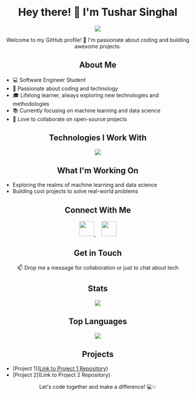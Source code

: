<h1 align="center">Hey there! 👋 I'm Tushar Singhal</h1>

<p align="center">
  <img src="https://github.com/YourGitHubUsername/YourGitHubUsername/blob/main/assets/header.png" />
</p>

<p align="center">
  Welcome to my GitHub profile! 🚀 I'm passionate about coding and building awesome projects.
</p>

<h2 align="center">About Me</h2>

- 💻 Software Engineer Student
- 🌟 Passionate about coding and technology
- 🎓 Lifelong learner, always exploring new technologies and methodologies
- 📚 Currently focusing on machine learning and data science
- 🌱 Love to collaborate on open-source projects

<h2 align="center">Technologies I Work With</h2>

<p align="center">
  <img src="https://github.com/YourGitHubUsername/YourGitHubUsername/blob/main/assets/tech-stack.png" />
</p>

<h2 align="center">What I'm Working On</h2>

- Exploring the realms of machine learning and data science
- Building cool projects to solve real-world problems

<h2 align="center">Connect With Me</h2>

<p align="center">
  <a href="Your LinkedIn Profile URL">
    <img src="https://github.com/YourGitHubUsername/YourGitHubUsername/blob/main/assets/linkedin.png" width="40" />
  </a>
  &nbsp;&nbsp;&nbsp;
  <a href="Your Twitter Profile URL">
    <img src="https://github.com/YourGitHubUsername/YourGitHubUsername/blob/main/assets/twitter.png" width="40" />
  </a>
</p>

<h2 align="center">Get in Touch</h2>

<p align="center">
  📫 Drop me a message for collaboration or just to chat about tech
</p>

<h2 align="center">Stats</h2>

<p align="center">
  <img src="https://github-readme-stats.vercel.app/api?username=YourGitHubUsername&show_icons=true&theme=radical" />
</p>

<h2 align="center">Top Languages</h2>

<p align="center">
  <img src="https://github-readme-stats.vercel.app/api/top-langs/?username=YourGitHubUsername&layout=compact&theme=radical" />
</p>

<h2 align="center">Projects</h2>

- [Project 1]([Link to Project 1 Repository](https://github.com/tsinghal451/30DaysCodingJS))
- [Project 2](Link to Project 2 Repository)

<p align="center">Let's code together and make a difference! 💻✨</p>
